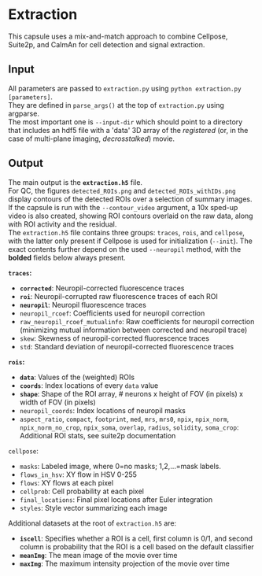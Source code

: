 # Extraction

This capsule uses a mix-and-match approach to combine Cellpose, Suite2p, and CaImAn for cell detection and signal extraction.

## Input

All parameters are passed to `extraction.py` using `python extraction.py [parameters]`.  
They are defined in `parse_args()` at the top of `extraction.py` using argparse.  
The most important one is `--input-dir` which should point to a directory that includes an hdf5 file with a 'data' 3D array of the _registered_ (or, in the case of multi-plane imaging, _decrosstalked_) movie. 

## Output

The main output is the __`extraction.h5`__ file.   
For QC, the figures `detected_ROIs.png` and `detected_ROIs_withIDs.png` display contours of the detected ROIs over a selection of summary images.  
If the capsule is run with the `--contour_video` argument, a 10x sped-up video is also created, showing ROI contours overlaid on the raw data, along with ROI activity and the residual.
<br>
The `extraction.h5` file contains three groups: `traces`, `rois`, and `cellpose`, with the latter only present if Cellpose is used for initialization (`--init`). The exact contents further depend on the used `--neuropil` method, with the __bolded__ fields below always present.

__`traces`:__
- __`corrected`__: Neuropil-corrected fluorescence traces
- __`roi`__: Neuropil-corrupted raw fluorescence traces of each ROI
- __`neuropil`__: Neuropil fluorescence traces
- `neuropil_rcoef`: Coefficients used for neuropil correction
- `raw_neuropil_rcoef_mutualinfo`: Raw coefficients for neuropil correction (minimizing mutual information between corrected and neuropil trace)
- `skew`: Skewness of neuropil-corrected fluorescence traces
- `std`: Standard deviation of neuropil-corrected fluorescence traces

__`rois`:__
- __`data`__: Values of the (weighted) ROIs
- __`coords`__: Index locations of every `data` value
- __`shape`__: Shape of the ROI array, # neurons x height of FOV (in pixels) x width of FOV (in pixels)
- `neuropil_coords`: Index locations of neuropil masks
- `aspect_ratio`, `compact`, `footprint`, `med`, `mrs`, `mrs0`, `npix`, `npix_norm`, `npix_norm_no_crop`, `npix_soma`, `overlap`, `radius`, `solidity`, `soma_crop`: Additional ROI stats, see suite2p documentation

`cellpose`:
- `masks`: Labeled image, where 0=no masks; 1,2,…=mask labels.
- `flows_in_hsv`: XY flow in HSV 0-255
- `flows`: XY flows at each pixel
- `cellprob`: Cell probability at each pixel
- `final_locations`: Final pixel locations after Euler integration
- `styles`: Style vector summarizing each image

Additional datasets at the root of `extraction.h5` are:
- __`iscell`__: Specifies whether a ROI is a cell, first column is 0/1, and second column is probability that the ROI is a cell based on the default classifier
- __`meanImg`__: The mean image of the movie over time
- __`maxImg`__: The maximum intensity projection of the movie over time
